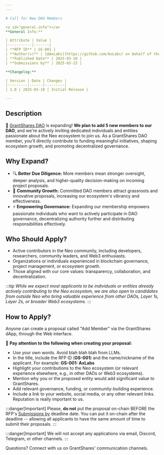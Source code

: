 ```yaml
---
---

# Call for New DAO Members

<a id="general-info"></a>
**General Info:**

| Attribute | Value |
|-----------|-------|
| **RFP ID** | GS-001 |
| **Author(s)** | [@AxLabs](https://github.com/AxLabs) on behalf of the GrantShares DAO |
| **Published Date** | 2025-03-10 |
| **Submissions by** | 2025-03-23 |

**Changelog:**

| Version | Date | Changes |
|---------|------|---------|
| 1.0 | 2025-03-10 | Initial Release |

---
```


## Description

🌱 [GrantShares DAO](https://grantshares.io) is expanding! **We plan to add 5 new members to our DAO**, and we're actively inviting dedicated individuals and entities passionate about the Neo ecosystem to join us. As a GrantShares DAO member, you'll directly contribute to funding meaningful initiatives, shaping ecosystem growth, and promoting decentralized governance.

## Why Expand?

- 🔍 **Better Due Diligence:** More members mean stronger oversight, deeper analysis, and higher-quality decision-making on incoming project proposals.
- 🌟 **Community Growth:** Committed DAO members attract grassroots and innovative proposals, increasing our ecosystem's vibrancy and effectiveness.
- ⚡ **Empowering Governance:** Expanding our membership empowers passionate individuals who want to actively participate in DAO governance, decentralizing authority further and distributing responsibilities effectively.

## Who Should Apply?

- Active contributors in the Neo community, including developers, researchers, community leaders, and Web3 enthusiasts.
- Organizations or individuals experienced in blockchain governance, project management, or ecosystem growth.
- Those aligned with our core values: transparency, collaboration, and decentralization.

:::tip
*While we expect most applicants to be individuals or entities already actively contributing to the Neo ecosystem, we are also open to candidates from outside Neo who bring valuable experience from other DAOs, Layer 1s, Layer 2s, or broader Web3 ecosystems.*
:::

## How to Apply?

Anyone can create a proposal called "Add Member" via the GrantShares dApp, through the Web interface.

🚨 **Pay attention to the following when creating your proposal:**

- Use your own words. Avoid blah blah blah from LLMs.
- In the title, include the RFP ID (**GS-001**) and the name/nickname of the applicant. For example: **GS-001: AxLabs**
- Highlight your contributions to the Neo ecosystem (or relevant experience elsewhere, e.g., in other DAOs or Web3 ecosystems).
- Mention why you or the proposed entity would add significant value to GrantShares.
- Add relevant governance, funding, or community-building experience.
- Include a link to your website, social media, or any other relevant links. Reputation is really important to us.

:::danger[Important]
Please, **do not** put the proposal on-chain BEFORE the RFP's [Submissions by](#general-info) deadline date. You can put it on-chain after the deadline -- allowing all applicants to have the same amount of time to submit their proposals.
:::

:::danger[Important]
We will not accept any applications via email, Discord, Telegram, or other channels.
:::

Questions? Connect with us on GrantShares' communication channels.